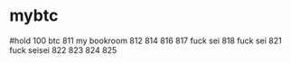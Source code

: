# mybtc  
#hold 100   btc 811
my bookroom 812
814
816
817 fuck sei
818 fuck sei
821 fuck seisei
822
823
824
825




